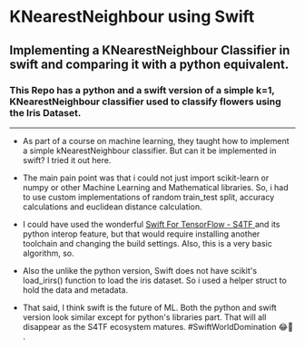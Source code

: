 # KNearestNeighbour using Swift
## Implementing a KNearestNeighbour Classifier in swift and comparing it with a python equivalent.
### This Repo has a python and a swift version of a simple k=1, KNearestNeighbour classifier used to classify flowers using the Iris Dataset.
- - -
* As part of a course on machine learning, they taught how to implement a simple kNearestNeighbour classifier. But can it be implemented in swift? I tried it out here.

* The main pain point was that i could not just import scikit-learn or numpy or other Machine Learning and Mathematical libraries. So, i had to use custom implementations of random train_test split, accuracy calculations and euclidean distance calculation.

* I could have used the wonderful [Swift For TensorFlow - S4TF ](https://github.com/tensorflow/swift) and its python interop feature, but that would require installing another toolchain and changing the build settings. Also, this is a very basic algorithm, so.

* Also the unlike the python version, Swift does not have scikit's load_irirs() function to load the iris dataset. So i used a helper struct to hold the data and metadata. 

* That said, I think swift is the future of ML. Both the python and swift version look similar except for python's libraries part. That will all disappear as the S4TF ecosystem matures. #SwiftWorldDomination 😂👊 .
